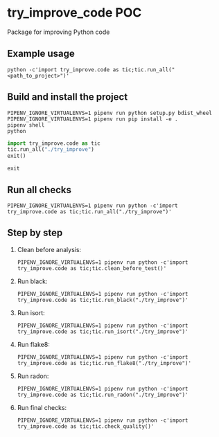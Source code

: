 # try_improve_code POC
Package for improving Python code

## Example usage
```shell
python -c'import try_improve.code as tic;tic.run_all("<path_to_project>")'
```


## Build and install the project
```shell
PIPENV_IGNORE_VIRTUALENVS=1 pipenv run python setup.py bdist_wheel
PIPENV_IGNORE_VIRTUALENVS=1 pipenv run pip install -e .
pipenv shell
python
```
```python
import try_improve.code as tic
tic.run_all("./try_improve")
exit()
```
```shell
exit
```


## Run all checks
```shell
PIPENV_IGNORE_VIRTUALENVS=1 pipenv run python -c'import try_improve.code as tic;tic.run_all("./try_improve")'
```

## Step by step

1. Clean before analysis:
    ```shell
    PIPENV_IGNORE_VIRTUALENVS=1 pipenv run python -c'import try_improve.code as tic;tic.clean_before_test()'
    ```
1. Run black:
    ```shell
    PIPENV_IGNORE_VIRTUALENVS=1 pipenv run python -c'import try_improve.code as tic;tic.run_black("./try_improve")'
    ```
1. Run isort:
    ```shell
    PIPENV_IGNORE_VIRTUALENVS=1 pipenv run python -c'import try_improve.code as tic;tic.run_isort("./try_improve")'
    ```
1. Run flake8:
    ```shell
    PIPENV_IGNORE_VIRTUALENVS=1 pipenv run python -c'import try_improve.code as tic;tic.run_flake8("./try_improve")'
    ```
1. Run radon:
    ```shell
    PIPENV_IGNORE_VIRTUALENVS=1 pipenv run python -c'import try_improve.code as tic;tic.run_radon("./try_improve")'
    ```
1. Run final checks:
    ```shell
    PIPENV_IGNORE_VIRTUALENVS=1 pipenv run python -c'import try_improve.code as tic;tic.check_quality()'
    ```

